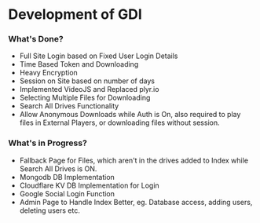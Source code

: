 # Development of GDI

### What's Done?

* Full Site Login based on Fixed User Login Details
* Time Based Token and Downloading
* Heavy Encryption
* Session on Site based on number of days
* Implemented VideoJS and Replaced plyr.io
* Selecting Multiple Files for Downloading
* Search All Drives Functionality
* Allow Anonymous Downloads while Auth is On, also required to play files in External Players, or downloading files without session.

### What's in Progress?

* Fallback Page for Files, which aren't in the drives added to Index while Search All Drives is ON.
* Mongodb DB Implementation
* Cloudflare KV DB Implementation for Login
* Google Social Login Function
* Admin Page to Handle Index Better, eg. Database access, adding users, deleting users etc.
